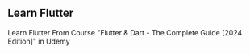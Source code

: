 ## Learn Flutter

Learn Flutter From Course "Flutter & Dart - The Complete Guide [2024 Edition]" in Udemy

